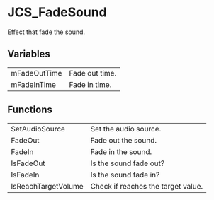 # JCS_FadeSound

Effect that fade the sound.

## Variables

<table>
<tr>
<td>mFadeOutTime</td>
<td>Fade out time.</td>
</tr>

<tr>
<td>mFadeInTime</td>
<td>Fade in time.</td>
</tr>
</table>

## Functions

<table>
<tr>
<td>SetAudioSource</td>
<td>Set the audio source.</td>
</tr>

<tr>
<td>FadeOut</td>
<td>Fade out the sound.</td>
</tr>

<tr>
<td>FadeIn</td>
<td>Fade in the sound.</td>
</tr>

<tr>
<td>IsFadeOut</td>
<td>Is the sound fade out?</td>
</tr>

<tr>
<td>IsFadeIn</td>
<td>Is the sound fade in?</td>
</tr>

<tr>
<td>IsReachTargetVolume</td>
<td>Check if reaches the target value.</td>
</tr>
</table>
